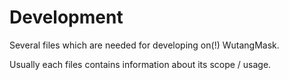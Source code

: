 # Development

Several files which are needed for developing on(!) WutangMask.

Usually each files contains information about its scope / usage.